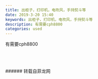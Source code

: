 ```yaml
---
title: 出柜子，打印机，电吹风，手持熨斗等
date: 2019-3-20 15:40
keywords: 出柜子，打印机，电吹风，手持熨斗等
description: 有需要cph8800
categories: used
---
```

<td class="t_f" id="postmessage_3266506">

有需要cph8800<br/>
<img alt="" border="0" class="zoom" data-cf-modified-1b0e2777e9c9ee6ef06b9200-="" file="http://www.flw.ph/data/appbyme/upload/image/201903/20/sCCmG7wjOp6O.jpg" id="aimg_fIaI4" lazyloadthumb="1" onclick="" onmouseover="" src="http://www.flw.ph/data/appbyme/upload/image/201903/20/sCCmG7wjOp6O.jpg"/><br/>
<br/>
<img alt="" border="0" class="zoom" data-cf-modified-1b0e2777e9c9ee6ef06b9200-="" file="http://www.flw.ph/data/appbyme/upload/image/201903/20/foMPX9FmrrHR.jpg" id="aimg_cnqAm" lazyloadthumb="1" onclick="" onmouseover="" src="http://www.flw.ph/data/appbyme/upload/image/201903/20/foMPX9FmrrHR.jpg"/><br/>
<br/>
<img alt="" border="0" class="zoom" data-cf-modified-1b0e2777e9c9ee6ef06b9200-="" file="http://www.flw.ph/data/appbyme/upload/image/201903/20/bixS2eNVq53o.jpg" id="aimg_b9hLo" lazyloadthumb="1" onclick="" onmouseover="" src="http://www.flw.ph/data/appbyme/upload/image/201903/20/bixS2eNVq53o.jpg"/><br/>
<br/>
</td>
###### 转载自菲龙网